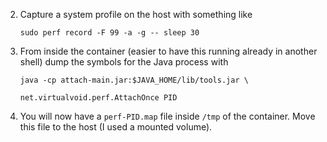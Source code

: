 2. Capture a system profile on the host with something like
    ```
    sudo perf record -F 99 -a -g -- sleep 30
    ```
3. From inside the container (easier to have this running already in another shell) dump the symbols for the Java process with
    ```
    java -cp attach-main.jar:$JAVA_HOME/lib/tools.jar \
    ```
    ```
    net.virtualvoid.perf.AttachOnce PID
    ```
3. You will now have a `perf-PID.map` file inside `/tmp` of the container. Move this file to the host (I used a mounted volume).
